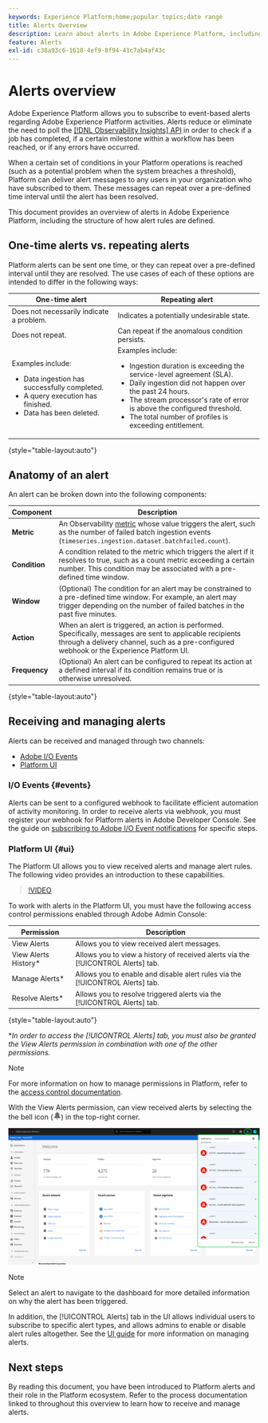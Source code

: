 ```yaml
---
keywords: Experience Platform;home;popular topics;date range
title: Alerts Overview
description: Learn about alerts in Adobe Experience Platform, including the structure of how alert rules are defined.
feature: Alerts
exl-id: c38a93c6-1618-4ef9-8f94-41c7ab4af43c
---
```

# Alerts overview

Adobe Experience Platform allows you to subscribe to event-based alerts regarding Adobe Experience Platform activities. Alerts reduce or eliminate the need to poll the [[!DNL Observability Insights] API](../api/overview.md) in order to check if a job has completed, if a certain milestone within a workflow has been reached, or if any errors have occurred.

When a certain set of conditions in your Platform operations is reached (such as a potential problem when the system breaches a threshold), Platform can deliver alert messages to any users in your organization who have subscribed to them. These messages can repeat over a pre-defined time interval until the alert has been resolved.

This document provides an overview of alerts in Adobe Experience Platform, including the structure of how alert rules are defined.

## One-time alerts vs. repeating alerts

Platform alerts can be sent one time, or they can repeat over a pre-defined interval until they are resolved. The use cases of each of these options are intended to differ in the following ways:

| One-time alert | Repeating alert |
| --- | --- |
| Does not necessarily indicate a problem. |  Indicates a potentially undesirable state. |
| Does not repeat. | Can repeat if the anomalous condition persists. |
| Examples include:<ul><li>Data ingestion has successfully completed.</li><li>A query execution has finished.</li><li>Data has been deleted.</li></ul> | Examples include:<ul><li>Ingestion duration is exceeding the service-level agreement (SLA).</li><li>Daily ingestion did not happen over the past 24 hours.</li><li>The stream processor's rate of error is above the configured threshold.</li><li>The total number of profiles is exceeding entitlement.</li></ul> |

{style="table-layout:auto"}

## Anatomy of an alert

An alert can be broken down into the following components:

| Component | Description |
| --- | --- |
| **Metric** | An Observability [metric](../api/metrics.md#available-metrics) whose value triggers the alert, such as the number of failed batch ingestion events (`timeseries.ingestion.dataset.batchfailed.count`). |
| **Condition** | A condition related to the metric which triggers the alert if it resolves to true, such as a count metric exceeding a certain number. This condition may be associated with a pre-defined time window. |
| **Window** | (Optional) The condition for an alert may be constrained to a pre-defined time window. For example, an alert may trigger depending on the number of failed batches in the past five minutes. |
| **Action** | When an alert is triggered, an action is performed. Specifically, messages are sent to applicable recipients through a delivery channel, such as a pre-configured webhook or the Experience Platform UI. |
| **Frequency** | (Optional) An alert can be configured to repeat its action at a defined interval if its condition remains true or is otherwise unresolved. |

{style="table-layout:auto"}

## Receiving and managing alerts

Alerts can be received and managed through two channels:

* [Adobe I/O Events](#events)
* [Platform UI](#ui)

### I/O Events {#events}

Alerts can be sent to a configured webhook to facilitate efficient automation of activity monitoring. In order to receive alerts via webhook, you must register your webhook for Platform alerts in Adobe Developer Console. See the guide on [subscribing to Adobe I/O Event notifications](./subscribe.md) for specific steps.

### Platform UI {#ui}

The Platform UI allows you to view received alerts and manage alert rules. The following video provides an introduction to these capabilities.

>[!VIDEO](https://video.tv.adobe.com/v/336218?quality=12&learn=on)

To work with alerts in the Platform UI, you must have the following access control permissions enabled through Adobe Admin Console:

| Permission | Description |
| --- | --- |
| View Alerts | Allows you to view received alert messages. |
| View Alerts History* | Allows you to view a history of received alerts via the [!UICONTROL Alerts] tab. |
| Manage Alerts* | Allows you to enable and disable alert rules via the [!UICONTROL Alerts] tab. |
| Resolve Alerts* | Allows you to resolve triggered alerts via the [!UICONTROL Alerts] tab. |

{style="table-layout:auto"}

**In order to access the [!UICONTROL Alerts] tab, you must also be granted the View Alerts permission in combination with one of the other permissions.*

>[!NOTE]
>
>For more information on how to manage permissions in Platform, refer to the [access control documentation](../../access-control/ui/overview.md).

With the View Alerts permission, can view received alerts by selecting the the bell icon (![Bell Icon](../images/alerts/overview/icon.png)) in the top-right corner.

![](../images/alerts/overview/ui.png)

>[!NOTE]
>
> Select an alert to navigate to the dashboard for more detailed information on why the alert has been triggered.

In addition, the [!UICONTROL Alerts] tab in the UI allows individual users to subscribe to specific alert types, and allows admins to enable or disable alert rules altogether. See the [UI guide](./ui.md) for more information on managing alerts.

## Next steps

By reading this document, you have been introduced to Platform alerts and their role in the Platform ecosystem. Refer to the process documentation linked to throughout this overview to learn how to receive and manage alerts.
